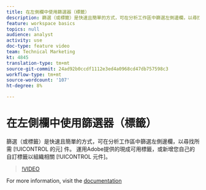 ```yaml
---
title: 在左側欄中使用篩選器（標籤）
description: 篩選（或標籤）是快速且簡單的方式，可在分析工作區中篩選左側邊欄，以尋找所需的元件。 運用Adobe提供的現成可用標籤，或新增您自己的自訂標籤以組織相關元件。
feature: workspace basics
topics: null
audience: analyst
activity: use
doc-type: feature video
team: Technical Marketing
kt: 4845
translation-type: tm+mt
source-git-commit: 24ad92b0ccdf1112e3ed4a0968cd47db757598c3
workflow-type: tm+mt
source-wordcount: '107'
ht-degree: 8%

---
```



# 在左側欄中使用篩選器（標籤）

篩選（或標籤）是快速且簡單的方式，可在分析工作區中篩選左側邊欄，以尋找所需 [!UICONTROL 的元] 件。 運用Adobe提供的現成可用標籤，或新增您自己的自訂標籤以組織相關 [!UICONTROL 元件]。

>[!VIDEO](https://video.tv.adobe.com/v/32959/?quality=12)

For more information, visit the [documentation](https://docs.adobe.com/content/help/zh-Hant/analytics/analyze/analysis-workspace/analysis-workspace-features.html)
